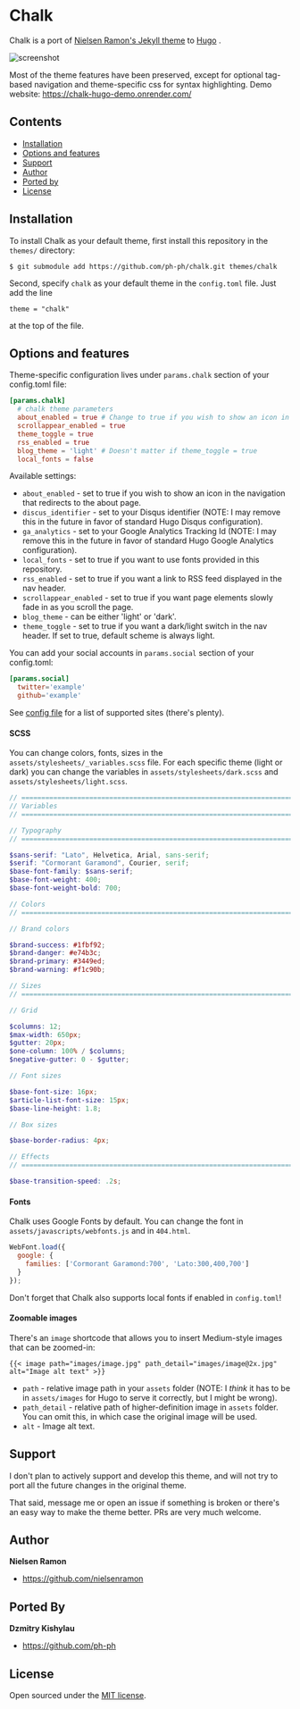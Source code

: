 # Chalk
Chalk is a port of [Nielsen Ramon's Jekyll theme](https://github.com/nielsenramon/chalk) to [Hugo](https://gohugo.io) .

![screenshot](https://user-images.githubusercontent.com/1522475/165391492-23e093b8-e160-4673-8767-80e23977858e.jpeg)

Most of the theme features have been preserved, except for optional tag-based navigation and theme-specific css for syntax highlighting.
Demo website: https://chalk-hugo-demo.onrender.com/

## Contents

- [Installation](#installation)
- [Options and features](#options-and-features)
- [Support](#support)
- [Author](#author)
- [Ported by](#ported-by)
- [License](#license)

## Installation

To install Chalk as your default theme, first install this repository in the `themes/` directory:

    $ git submodule add https://github.com/ph-ph/chalk.git themes/chalk

Second, specify `chalk` as your default theme in the `config.toml` file. Just add the line

    theme = "chalk"

at the top of the file.

## Options and features
Theme-specific configuration lives under `params.chalk` section of your config.toml file:

```toml
[params.chalk]
  # chalk theme parameters
  about_enabled = true # Change to true if you wish to show an icon in the navigation that redirects to the about page
  scrollappear_enabled = true
  theme_toggle = true
  rss_enabled = true
  blog_theme = 'light' # Doesn't matter if theme_toggle = true
  local_fonts = false
```

Available settings:

* `about_enabled` - set to true if you wish to show an icon in the navigation that redirects to the about page.
* `discus_identifier` - set to your Disqus identifier (NOTE: I may remove this in the future in favor of standard Hugo Disqus configuration).
* `ga_analytics` - set to your Google Analytics Tracking Id (NOTE: I may remove this in the future in favor of standard Hugo Google Analytics configuration).
* `local_fonts` - set to true if you want to use fonts provided in this repository.
* `rss_enabled` - set to true if you want a link to RSS feed displayed in the nav header.
* `scrollappear_enabled` - set to true if you want page elements slowly fade in as you scroll the page.
* `blog_theme` - can be either 'light' or 'dark'.
* `theme_toggle` - set to true if you want a dark/light switch in the nav header. If set to true, default scheme is always light.

You can add your social accounts in `params.social` section of your config.toml:
```toml
[params.social]
  twitter='example'
  github='example'
```
See [config file](data/social/sites.toml) for a list of supported sites (there's plenty).

#### SCSS

You can change colors, fonts, sizes in the `assets/stylesheets/_variables.scss` file.
For each specific theme (light or dark) you can change the variables in `assets/stylesheets/dark.scss` and `assets/stylesheets/light.scss`.

```scss
// =============================================================================
// Variables
// =============================================================================

// Typography
// =============================================================================

$sans-serif: "Lato", Helvetica, Arial, sans-serif;
$serif: "Cormorant Garamond", Courier, serif;
$base-font-family: $sans-serif;
$base-font-weight: 400;
$base-font-weight-bold: 700;

// Colors
// =============================================================================

// Brand colors

$brand-success: #1fbf92;
$brand-danger: #e74b3c;
$brand-primary: #3449ed;
$brand-warning: #f1c90b;

// Sizes
// =============================================================================

// Grid

$columns: 12;
$max-width: 650px;
$gutter: 20px;
$one-column: 100% / $columns;
$negative-gutter: 0 - $gutter;

// Font sizes

$base-font-size: 16px;
$article-list-font-size: 15px;
$base-line-height: 1.8;

// Box sizes

$base-border-radius: 4px;

// Effects
// =============================================================================

$base-transition-speed: .2s;
```

#### Fonts

Chalk uses Google Fonts by default. You can change the font in `assets/javascripts/webfonts.js` and in `404.html`.

```javascript
WebFont.load({
  google: {
    families: ['Cormorant Garamond:700', 'Lato:300,400,700']
  }
});
```

Don't forget that Chalk also supports local fonts if enabled in `config.toml`!

#### Zoomable images
There's an `image` shortcode that allows you to insert Medium-style images that can be zoomed-in:
```
{{< image path="images/image.jpg" path_detail="images/image@2x.jpg" alt="Image alt text" >}}
```

* `path` - relative image path in your `assets` folder (NOTE: I _think_ it has to be in `assets/images` for Hugo to serve it correctly, but I might be wrong).
* `path_detail` - relative path of higher-definition image in `assets` folder. You can omit this, in which case the original image will be used.
* `alt` - Image alt text.

## Support
I don't plan to actively support and develop this theme, and will not try to port all the future changes in the original theme.

That said, message me or open an issue if something is broken or there's an easy way to make the theme better. PRs are very much welcome.

## Author
**Nielsen Ramon**
- <https://github.com/nielsenramon>

## Ported By
**Dzmitry Kishylau**
- <https://github.com/ph-ph>

## License

Open sourced under the [MIT license](LICENSE).
